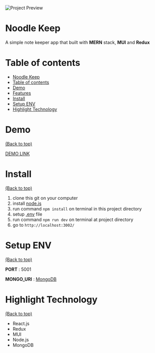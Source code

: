 <!-- Add banner here -->

![Project Preview](https://www.dropbox.com/s/pvd6n0j8p9cazt7/preview%20desktop%20noodle%201.jpg?raw=1)

# Noodle Keep

<!-- Describe your project in brief -->

A simple note keeper app that built with **MERN** stack, **MUI** and **Redux**

# Table of contents

- [Noodle Keep](#noodle-keep)
- [Table of contents](#table-of-contents)
- [Demo](#demo)
- [Features](#features)
- [Install](#install)
- [Setup ENV](#setup-env)
- [Highlight Technology](#highlight-technology)

# Demo

[(Back to top)](#table-of-contents)

[DEMO LINK](https://thasup-noodle-keeper.onrender.com/)

# Install

[(Back to top)](#table-of-contents)

1. clone this git on your computer
2. install [node.js](https://nodejs.org/en/)
3. run command `npm install` on terminal in this project directory
4. setup [.env](#setup-env) file
5. run command `npm run dev` on terminal at project directory
6. go to `http://localhost:3002/`

# Setup ENV

[(Back to top)](#table-of-contents)

**PORT** : 5001

**MONGO_URI** : [MongoDB](https://www.mongodb.com/)

# Highlight Technology

[(Back to top)](#table-of-contents)

- React.js
- Redux
- MUI
- Node.js
- MongoDB
